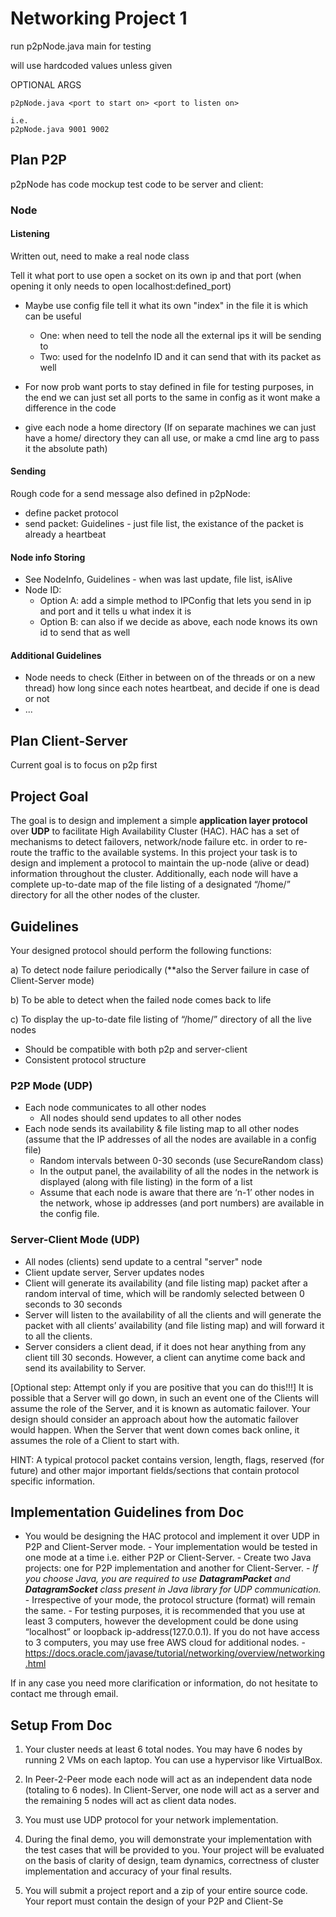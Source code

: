 # Networking Project 1

run p2pNode.java main for testing

will use hardcoded values unless given

OPTIONAL ARGS

```
p2pNode.java <port to start on> <port to listen on>

i.e.
p2pNode.java 9001 9002
```

## Plan P2P

p2pNode has code mockup test code to be server and client:

### Node

#### Listening

Written out, need to make a real node class

Tell it what port to use open a socket on its own ip and that port (when opening it only needs to open localhost:defined_port)

- Maybe use config file tell it what its own "index" in the file it is which can be useful
  - One: when need to tell the node all the external ips it will be sending to
  - Two: used for the nodeInfo ID and it can send that with its packet as well
- For now prob want ports to stay defined in file for testing purposes, in the end we can just set all ports to the same in config as it wont make a difference in the code

- give each node a home directory (If on separate machines we can just have a home/ directory they can all use, or make a cmd line arg to pass it the absolute path)

#### Sending

Rough code for a send message also defined in p2pNode:

- define packet protocol
- send packet: Guidelines - just file list, the existance of the packet is already a heartbeat

#### Node info Storing

- See NodeInfo, Guidelines - when was last update, file list, isAlive
- Node ID:
  - Option A: add a simple method to IPConfig that lets you send in ip and port and it tells u what index it is
  - Option B: can also if we decide as above, each node knows its own id to send that as well

#### Additional Guidelines

- Node needs to check (Either in between on of the threads or on a new thread) how long since each notes heartbeat, and decide if one is dead or not
- ...

## Plan Client-Server

Current goal is to focus on p2p first

## Project Goal

The goal is to design and implement a simple **application layer protocol** over **UDP** to facilitate High Availability Cluster (HAC). HAC has a set of mechanisms to detect failovers, network/node failure etc. in order to re-route the traffic to the available systems. In this project your task is to design and implement a protocol to maintain the up-node (alive or dead) information throughout the cluster. Additionally, each node will have a complete up-to-date map of the file listing of a designated “/home/” directory for all the other nodes of the cluster.

## Guidelines

Your designed protocol should perform the following functions:

a) To detect node failure periodically (\*\*also the Server failure in case of Client-Server mode)

b) To be able to detect when the failed node comes back to life

c) To display the up-to-date file listing of “/home/” directory of all the live nodes

- Should be compatible with both p2p and server-client
- Consistent protocol structure

### P2P Mode (UDP)

- Each node communicates to all other nodes
  - All nodes should send updates to all other nodes
- Each node sends its availability & file listing map to all other nodes (assume that the IP addresses of all the nodes are available in a config file)
  - Random intervals between 0-30 seconds (use SecureRandom class)
  - In the output panel, the availability of all the nodes in the network is displayed (along with file listing) in the form of a list
  - Assume that each node is aware that there are ‘n-1’ other nodes in the network, whose ip addresses (and port numbers) are available in the config file.

### Server-Client Mode (UDP)

- All nodes (clients) send update to a central "server" node
- Client update server, Server updates nodes
- Client will generate its availability (and file listing map) packet after a random interval of time, which will be randomly selected between 0 seconds to 30 seconds
- Server will listen to the availability of all the clients and will generate the packet with all clients’ availability (and file listing map) and will forward it to all the clients.
- Server considers a client dead, if it does not hear anything from any client till 30 seconds. However, a client can anytime come back and send its availability to Server.

[Optional step: Attempt only if you are positive that you can do this!!!] It is possible that a Server will go down, in such an event one of the Clients will assume the role of the Server, and it is known as automatic failover. Your design should consider an approach about how the automatic failover would happen. When the Server that went down comes back online, it assumes the role of a Client to start with.

HINT: A typical protocol packet contains version, length, flags, reserved (for future) and other major important fields/sections that contain protocol specific information.

## Implementation Guidelines from Doc

- You would be designing the HAC protocol and implement it over UDP in P2P and Client-Server mode. - Your implementation would be tested in one mode at a time i.e. either P2P or Client-Server. - Create two Java projects: one for P2P implementation and another for Client-Server. - _If you choose Java, you are required to use **DatagramPacket** and **DatagramSocket** class present in Java library for UDP communication._ - Irrespective of your mode, the protocol structure (format) will remain the same. - For testing purposes, it is recommended that you use at least 3 computers, however the development could be done using “localhost” or loopback ip-address(127.0.0.1). If you do not have access to 3 computers, you may use free AWS cloud for additional nodes. -
  https://docs.oracle.com/javase/tutorial/networking/overview/networking.html

If in any case you need more clarification or information, do not hesitate to contact me through email.

## Setup From Doc

1.  Your cluster needs at least 6 total nodes. You may have 6 nodes by running 2 VMs on each laptop. You can use a hypervisor like VirtualBox.

2.  In Peer-2-Peer mode each node will act as an independent data node (totaling to 6 nodes). In Client-Server, one node will act as a server and the remaining 5 nodes will act as client data nodes.
3.  You must use UDP protocol for your network implementation.
4.  During the final demo, you will demonstrate your implementation with the test cases that will be provided to you. Your project will be evaluated on the basis of clarity of design, team dynamics, correctness of cluster implementation and accuracy of your final results.

5.  You will submit a project report and a zip of your entire source code. Your report must contain the design of your P2P and Client-Se
